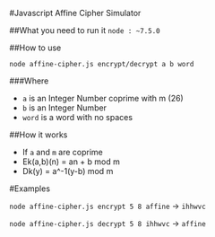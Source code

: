 #Javascript Affine Cipher Simulator

##What you need to run it
`node : ~7.5.0`

##How to use

`node affine-cipher.js encrypt/decrypt a b word`

###Where
 - `a` is an Integer Number coprime with m (26)
 - `b` is an Integer Number
 - `word` is a word with no spaces
 
 ##How it works
 
  - If `a` and `m` are coprime
  - Ek(a,b)(n) = an + b mod m
  - Dk(y) = a^-1(y-b) mod m
  
  #Examples
  
   `node affine-cipher.js encrypt 5 8 affine` -> `ihhwvc`
   
   `node affine-cipher.js decrypt 5 8 ihhwvc` -> `affine`
